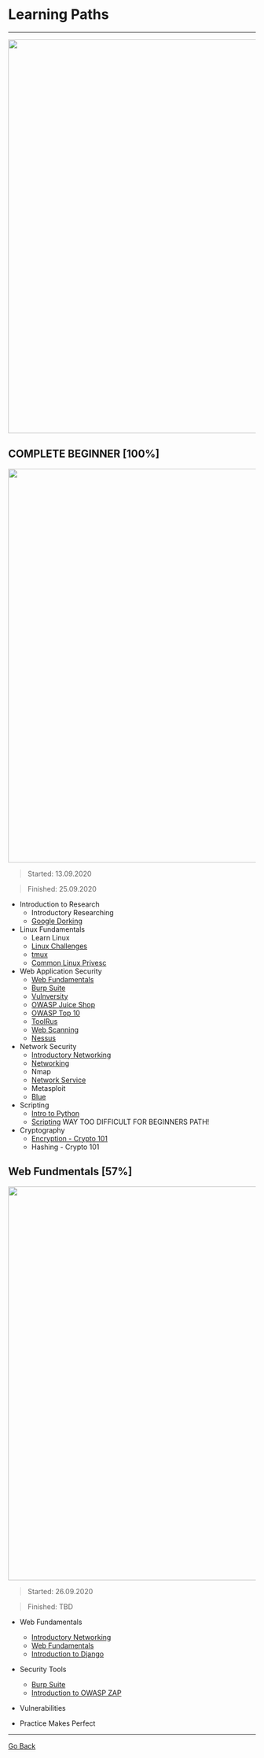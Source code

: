# Learning Paths
-----------------

<p align="center">
  <img width="800" src="https://github.com/sineczek/TryHackMe/blob/master/images/paths.png">
</p>



## COMPLETE BEGINNER [100%]
<p align="center">
  <img width="800" src="https://raw.githubusercontent.com/sineczek/TryHackMe/master/images/beginner.png">
</p>

> Started: 13.09.2020 

> Finished: 25.09.2020

- Introduction to Research  
	- Introductory Researching
	- [Google Dorking](https://github.com/sineczek/TryHackMe/tree/master/rooms/google_dorking)
- Linux Fundamentals 
	- Learn Linux
	- [Linux Challenges](https://github.com/sineczek/TryHackMe/tree/master/rooms/linux_challenges)
	- [tmux](https://github.com/sineczek/TryHackMe/tree/master/rooms/tmux)
	- [Common Linux Privesc](https://github.com/sineczek/TryHackMe/tree/master/rooms/common_linux_privesc)
- Web Application Security 
	- [Web Fundamentals](https://github.com/sineczek/TryHackMe/tree/master/rooms/web_fundamentls)
	- [Burp Suite](https://github.com/sineczek/TryHackMe/tree/master/rooms/burp_suite)
	- [Vulnversity](https://github.com/sineczek/TryHackMe/tree/master/rooms/vulnversity)
	- [OWASP Juice Shop](https://github.com/sineczek/TryHackMe/tree/master/rooms/owaspjuiceshop)
	- [OWASP Top 10](https://github.com/sineczek/TryHackMe/tree/master/rooms/OWASP_top_10)
	- [ToolRus](https://github.com/sineczek/TryHackMe/tree/master/rooms/toolrus)
	- [Web Scanning](https://github.com/sineczek/TryHackMe/tree/master/rooms/web_scanning)
	- [Nessus](https://github.com/sineczek/TryHackMe/tree/master/rooms/nessus)
- Network Security 
	- [Introductory Networking](https://github.com/sineczek/TryHackMe/tree/master/rooms/introductory_networking)
	- [Networking](https://github.com/sineczek/TryHackMe/tree/master/rooms/networking)
	- Nmap
	- [Network Service](https://github.com/sineczek/TryHackMe/tree/master/rooms/network_services)
	- Metasploit
	- [Blue](https://github.com/sineczek/TryHackMe/tree/master/rooms/blue)
- Scripting
	- [Intro to Python](https://github.com/sineczek/TryHackMe/tree/master/rooms/intro_to_python)
	- [Scripting](https://github.com/sineczek/TryHackMe/tree/master/rooms/scipting) WAY TOO DIFFICULT FOR BEGINNERS PATH!
- Cryptography
	- [Encryption - Crypto 101](https://github.com/sineczek/TryHackMe/tree/master/rooms/encryption101)
	- Hashing - Crypto 101

## Web Fundmentals [57%]
<p align="center">
  <img width="800" src="https://github.com/sineczek/TryHackMe/blob/master/iamges/webfundmentals.png">
</p>

> Started: 26.09.2020 

> Finished: TBD

- Web Fundamentals
	- [Introductory Networking](https://github.com/sineczek/TryHackMe/tree/master/rooms/introductory_networking)
	- [Web Fundamentals](https://github.com/sineczek/TryHackMe/tree/master/rooms/web_fundamentals)
	- [Introduction to Django](https://github.com/sineczek/TryHackMe/tree/master/rooms/introduction_to_django)
- Security Tools
	- [Burp Suite](https://github.com/sineczek/TryHackMe/tree/master/rooms/burp_suite)
	- [Introduction to OWASP ZAP](https://github.com/sineczek/TryHackMe/tree/master/rooms/owasp_zap)

- Vulnerabilities

- Practice Makes Perfect


----------------
[Go Back](https://github.com/sineczek/TryHackMe)
